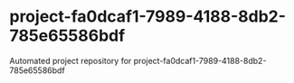 # project-fa0dcaf1-7989-4188-8db2-785e65586bdf
Automated project repository for project-fa0dcaf1-7989-4188-8db2-785e65586bdf
